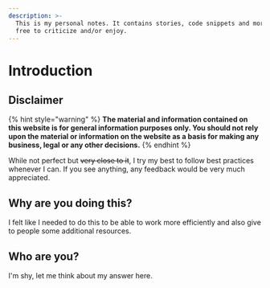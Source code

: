 ```yaml
---
description: >-
  This is my personal notes. It contains stories, code snippets and more. Feel
  free to criticize and/or enjoy.
---
```


# Introduction

## Disclaimer

{% hint style="warning" %}
**The material and information contained on this website is for general information purposes only. You should not rely upon the material or information on the website as a basis for making any business, legal or any other decisions.**
{% endhint %}

While not perfect but ~~very close to it~~, I try my best to follow best practices whenever I can. If you see anything, any feedback would be very much appreciated.

## Why are you doing this?

I felt like I needed to do this to be able to work more efficiently and also give to people some additional resources.

## Who are you?

I'm shy, let me think about my answer here.



